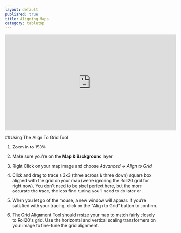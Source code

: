 ```yaml
---
layout: default
published: true
title: Aligning Maps
category: tabletop
---
```


<iframe width="560" height="315" src="http://www.youtube.com/embed/1BrXBd1TBO4" frameborder="0" allowfullscreen></iframe>

##Using The Align To Grid Tool

1. Zoom in to 150%

2. Make sure you're on the **Map & Background** layer

3. Right Click on your map image and choose *Advanced* -> *Align to Grid*

4. Click and drag to trace a 3x3 (three across & three down) square box aligned with the grid on your map (we're ignoring the Roll20 grid for right now). You don't need to be pixel perfect here, but the more accurate the trace, the less fine-tuning you'll need to do later on.

5. When you let go of the mouse, a new window will appear. If you're satisfied with your tracing, click on the "Align to Grid" button to confirm.

6. The Grid Alignment Tool should resize your map to match fairly closely to Roll20's grid. Use the horizontal and vertical scaling transformers on your image to fine-tune the grid alignment.